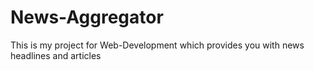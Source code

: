 # News-Aggregator
This is my project for Web-Development which provides you with news headlines and articles
